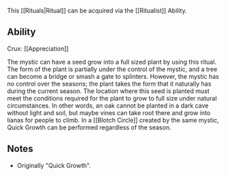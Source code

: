 This [[Rituals|Ritual]] can be acquired via the [[Ritualist]] Ability.
## Ability
Crux: [[Appreciation]]

The mystic can have a seed grow into a full sized plant by using this ritual. The form of the plant is partially under the control of the mystic, and a tree can become a bridge or smash a gate to splinters. However, the mystic has no control over the seasons; the plant takes the form that it naturally has during the current season. The location where this seed is planted must meet the conditions required for the plant to grow to full size under natural circumstances. In other words, an oak cannot be planted in a dark cave without light and soil, but maybe vines can take root there and grow into lianas for people to climb. In a [[Blotch Circle]] created by the same mystic, Quick Growth can be performed regardless of the season.
## Notes
* Originally "Quick Growth".